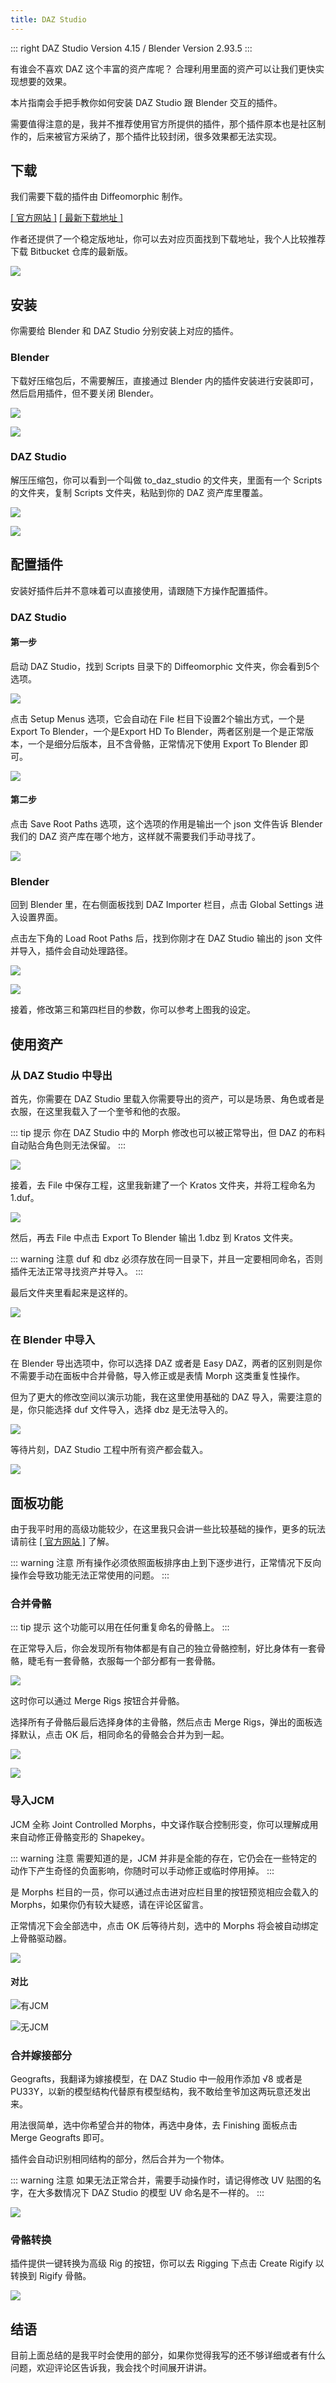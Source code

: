 ```yaml
---
title: DAZ Studio
---
```


::: right
DAZ Studio Version 4.15 / Blender Version 2.93.5
:::

有谁会不喜欢 DAZ 这个丰富的资产库呢？
合理利用里面的资产可以让我们更快实现想要的效果。

本片指南会手把手教你如何安装 DAZ Studio 跟 Blender 交互的插件。

需要值得注意的是，我并不推荐使用官方所提供的插件，那个插件原本也是社区制作的，后来被官方采纳了，那个插件比较封闭，很多效果都无法实现。

## 下载

我们需要下载的插件由 Diffeomorphic 制作。

[[ 官方网站 ]](http://diffeomorphic.blogspot.com/)  [[ 最新下载地址 ]](https://bitbucket.org/Diffeomorphic/import_daz/downloads/)

作者还提供了一个稳定版地址，你可以去对应页面找到下载地址，我个人比较推荐下载 Bitbucket 仓库的最新版。

![](https://pic.imgdb.cn/item/618a94202ab3f51d91985e1a.jpg)

## 安装

你需要给 Blender 和 DAZ Studio 分别安装上对应的插件。

### Blender

下载好压缩包后，不需要解压，直接通过 Blender 内的插件安装进行安装即可，然后启用插件，但不要关闭 Blender。

![](https://pic.imgdb.cn/item/618a96122ab3f51d91991f2f.jpg)

![](https://pic.imgdb.cn/item/618a966c2ab3f51d91993e99.jpg)

### DAZ Studio

解压压缩包，你可以看到一个叫做 to_daz_studio 的文件夹，里面有一个 Scripts 的文件夹，复制 Scripts 文件夹，粘贴到你的 DAZ 资产库里覆盖。

![](https://pic.imgdb.cn/item/618a96902ab3f51d91994cda.jpg)

![](https://pic.imgdb.cn/item/618a96d42ab3f51d91996b40.jpg)

## 配置插件

安装好插件后并不意味着可以直接使用，请跟随下方操作配置插件。

### DAZ Studio

#### 第一步

启动 DAZ Studio，找到 Scripts 目录下的 Diffeomorphic 文件夹，你会看到5个选项。

![](https://pic.imgdb.cn/item/618a976a2ab3f51d9199a2ff.jpg)

点击 Setup Menus 选项，它会自动在 File 栏目下设置2个输出方式，一个是 Export To Blender，一个是Export HD To Blender，两者区别是一个是正常版本，一个是细分后版本，且不含骨骼，正常情况下使用 Export To Blender 即可。

![](https://pic.imgdb.cn/item/618a97c72ab3f51d9199c357.jpg)

#### 第二步

点击 Save Root Paths 选项，这个选项的作用是输出一个 json 文件告诉 Blender 我们的 DAZ 资产库在哪个地方，这样就不需要我们手动寻找了。

![](https://pic.imgdb.cn/item/618a98e32ab3f51d919a2407.jpg)

### Blender

回到 Blender 里，在右侧面板找到 DAZ Importer 栏目，点击 Global Settings 进入设置界面。

点击左下角的 Load Root Paths 后，找到你刚才在 DAZ Studio 输出的 json 文件并导入，插件会自动处理路径。

![](https://pic.imgdb.cn/item/618a993c2ab3f51d919af0ea.jpg)

![](https://pic.imgdb.cn/item/618a99a82ab3f51d919b7bc6.jpg)

接着，修改第三和第四栏目的参数，你可以参考上图我的设定。

## 使用资产

### 从 DAZ Studio 中导出
首先，你需要在 DAZ Studio 里载入你需要导出的资产，可以是场景、角色或者是衣服，在这里我载入了一个奎爷和他的衣服。

::: tip 提示
你在 DAZ Studio 中的 Morph 修改也可以被正常导出，但 DAZ 的布料自动贴合角色则无法保留。
:::

![](https://pic.imgdb.cn/item/618a9c922ab3f51d919cf9a5.jpg)

接着，去 File 中保存工程，这里我新建了一个 Kratos 文件夹，并将工程命名为 1.duf。

![](https://pic.imgdb.cn/item/618a9d5d2ab3f51d919d6c0d.jpg)

然后，再去 File 中点击 Export To Blender 输出 1.dbz 到 Kratos 文件夹。

::: warning 注意
duf 和 dbz 必须存放在同一目录下，并且一定要相同命名，否则插件无法正常寻找资产并导入。
:::

最后文件夹里看起来是这样的。

![](https://pic.imgdb.cn/item/618a9dda2ab3f51d919da8c4.jpg)

### 在 Blender 中导入

在 Blender 导出选项中，你可以选择 DAZ 或者是 Easy DAZ，两者的区别则是你不需要手动在面板中合并骨骼，导入修正或是表情 Morph 这类重复性操作。

但为了更大的修改空间以演示功能，我在这里使用基础的 DAZ 导入，需要注意的是，你只能选择 duf 文件导入，选择 dbz 是无法导入的。

![](https://pic.imgdb.cn/item/618aa6972ab3f51d91a1a8e9.jpg)

等待片刻，DAZ Studio 工程中所有资产都会载入。

![](https://pic.imgdb.cn/item/618aa7022ab3f51d91a1d1ac.jpg)

## 面板功能

由于我平时用的高级功能较少，在这里我只会讲一些比较基础的操作，更多的玩法请前往 [[ 官方网站 ]](http://diffeomorphic.blogspot.com/)
了解。

::: warning 注意
所有操作必须依照面板排序由上到下逐步进行，正常情况下反向操作会导致功能无法正常使用的问题。
:::

### 合并骨骼

::: tip 提示
这个功能可以用在任何重复命名的骨骼上。
:::

在正常导入后，你会发现所有物体都是有自己的独立骨骼控制，好比身体有一套骨骼，睫毛有一套骨骼，衣服每一个部分都有一套骨骼。

![](https://pic.imgdb.cn/item/618aaa3b2ab3f51d91a2dd57.jpg)

这时你可以通过 Merge Rigs 按钮合并骨骼。

选择所有子骨骼后最后选择身体的主骨骼，然后点击 Merge Rigs，弹出的面板选择默认，点击 OK 后，相同命名的骨骼会合并为到一起。

![](https://pic.imgdb.cn/item/618aaa722ab3f51d91a2f353.jpg)

![](https://pic.imgdb.cn/item/618aaada2ab3f51d91a31167.jpg)

### 导入JCM

JCM 全称 Joint Controlled Morphs，中文译作联合控制形变，你可以理解成用来自动修正骨骼变形的 Shapekey。

::: warning 注意
需要知道的是，JCM 并非是全能的存在，它仍会在一些特定的动作下产生奇怪的负面影响，你随时可以手动修正或临时停用掉。
:::

是 Morphs 栏目的一员，你可以通过点击进对应栏目里的按钮预览相应会载入的 Morphs，如果你仍有较大疑惑，请在评论区留言。

正常情况下会全部选中，点击 OK 后等待片刻，选中的 Morphs 将会被自动绑定上骨骼驱动器。

![](https://pic.imgdb.cn/item/618aac3d2ab3f51d91a38ab0.jpg)

#### 对比

![有JCM](https://pic.imgdb.cn/item/618aacbb2ab3f51d91a3b669.jpg)

![无JCM](https://pic.imgdb.cn/item/618aacf32ab3f51d91a3cab3.jpg)

### 合并嫁接部分

Geografts，我翻译为嫁接模型，在 DAZ Studio 中一般用作添加 √8 或者是 PU33Y，以新的模型结构代替原有模型结构，我不敢给奎爷加这两玩意还发出来。

用法很简单，选中你希望合并的物体，再选中身体，去 Finishing 面板点击 Merge Geografts 即可。

插件会自动识别相同结构的部分，然后合并为一个物体。

::: warning 注意
如果无法正常合并，需要手动操作时，请记得修改 UV 贴图的名字，在大多数情况下 DAZ Studio 的模型 UV 命名是不一样的。
:::

![](https://pic.imgdb.cn/item/618ba5082ab3f51d91fe1721.jpg)

### 骨骼转换

插件提供一键转换为高级 Rig 的按钮，你可以去 Rigging 下点击 Create Rigify 以转换到 Rigify 骨骼。

![](https://pic.imgdb.cn/item/618ba6fb2ab3f51d91fed42a.jpg)

## 结语

目前上面总结的是我平时会使用的部分，如果你觉得我写的还不够详细或者有什么问题，欢迎评论区告诉我，我会找个时间展开讲讲。